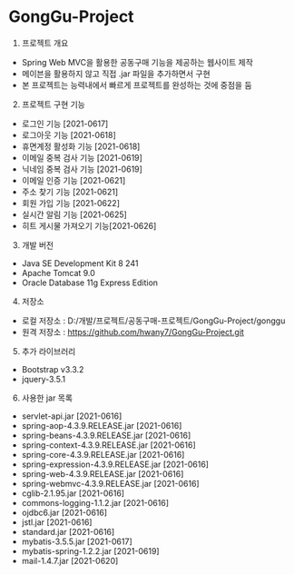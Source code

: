 # GongGu-Project

1. 프로젝트 개요
- Spring Web MVC을 활용한 공동구매 기능을 제공하는 웹사이트 제작
- 메이븐을 활용하지 않고 직접 .jar 파일을 추가하면서 구현
- 본 프로젝트는 능력내에서 빠르게 프로젝트를 완성하는 것에 중점을 둠

2. 프로젝트 구현 기능
- 로그인 기능 [2021-0617]
- 로그아웃 기능 [2021-0618]
- 휴면계정 활성화 기능 [2021-0618]
- 이메일 중복 검사 기능 [2021-0619]
- 닉네임 중복 검사 기능 [2021-0619]
- 이메일 인증 기능 [2021-0621]
- 주소 찾기 기능 [2021-0621]
- 회원 가입 기능 [2021-0622]
- 실시간 알림 기능 [2021-0625]
- 히트 게시물 가져오기 기능[2021-0626]

3. 개발 버전
- Java SE Development Kit 8 241
- Apache Tomcat 9.0
- Oracle Database 11g Express Edition

4. 저장소
- 로컬 저장소 : D:/개발/프로젝트/공동구매-프로젝트/GongGu-Project/gonggu
- 원격 저장소 : https://github.com/hwany7/GongGu-Project.git

5. 추가 라이브러리
- Bootstrap v3.3.2
- jquery-3.5.1

6. 사용한 jar 목록
- servlet-api.jar [2021-0616]
- spring-aop-4.3.9.RELEASE.jar [2021-0616] 
- spring-beans-4.3.9.RELEASE.jar [2021-0616] 
- spring-context-4.3.9.RELEASE.jar [2021-0616]
- spring-core-4.3.9.RELEASE.jar [2021-0616]
- spring-expression-4.3.9.RELEASE.jar [2021-0616]
- spring-web-4.3.9.RELEASE.jar [2021-0616]
- spring-webmvc-4.3.9.RELEASE.jar [2021-0616]
- cglib-2.1.95.jar [2021-0616]
- commons-logging-1.1.2.jar [2021-0616]
- ojdbc6.jar [2021-0616]
- jstl.jar [2021-0616]
- standard.jar [2021-0616]
- mybatis-3.5.5.jar [2021-0617]
- mybatis-spring-1.2.2.jar [2021-0619]
- mail-1.4.7.jar [2021-0620]